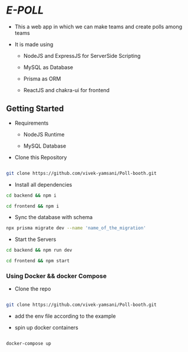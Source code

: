 # **_E-POLL_**

- This a web app in which we can make teams and create polls among teams
- It is made using

  - NodeJS and ExpressJS for ServerSide Scripting

  - MySQL as Database

  - Prisma as ORM

  - ReactJS and chakra-ui for frontend

## Getting Started

- Requirements

  - NodeJS Runtime

  - MySQL Database

- Clone this Repository

```bash

git clone https://github.com/vivek-yamsani/Poll-booth.git
```

- Install all dependencies

```bash
cd backend && npm i

cd frontend && npm i
```

- Sync the database with schema

```bash
npx prisma migrate dev --name 'name_of_the_migration'
```

- Start the Servers

```bash
cd backend && npm run dev

cd frontend && npm start
```

### Using Docker && docker Compose

- Clone the repo

```bash

git clone https://github.com/vivek-yamsani/Poll-booth.git
```

- add the env file according to the example

- spin up docker containers

```bash

docker-compose up
```

